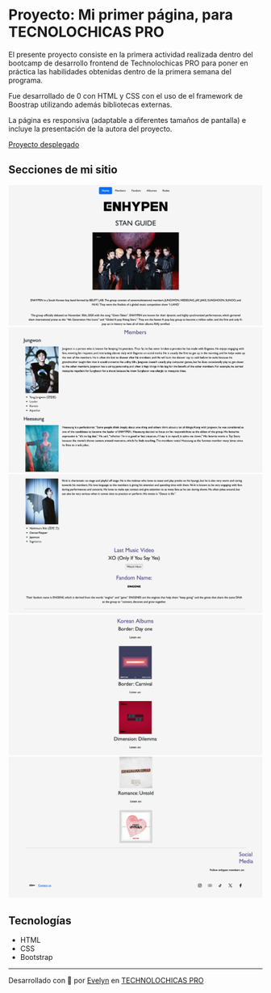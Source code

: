 # Proyecto: Mi primer página, para TECNOLOCHICAS PRO

El presente proyecto consiste en la primera actividad realizada dentro del bootcamp de desarrollo frontend de Technolochicas PRO para poner en práctica las habilidades obtenidas dentro de la primera semana del programa.

Fue desarrollado de 0 con HTML y CSS con el uso de el framework de Boostrap utilizando además bibliotecas externas.

La página es responsiva (adaptable a diferentes tamaños de pantalla) e incluye la presentación de la autora del proyecto.

[Proyecto desplegado](https://project-enhypen.netlify.app)

## Secciones de mi sitio
![Presentación](imagenes/readme/1.png)
![Presentación](imagenes/readme/2.png)
![Presentación](imagenes/readme/3.png)
![Presentación](imagenes/readme/4.png)
![Presentación](imagenes/readme/5.png)



## Tecnologías
* HTML
* CSS
* Bootstrap

---

Desarrollado con 💟 por [Evelyn](https://evelynperea.netlify.app) en [TECHNOLOCHICAS PRO](https://tecnolochicas.mx)